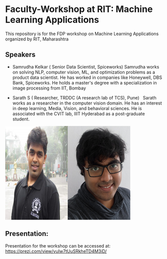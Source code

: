 # Faculty-Workshop at RIT: Machine Learning Applications
This repository is for the FDP workshop on Machine Learning Applications organized by RIT, Maharashtra 


## Speakers
- Samrudha Kelkar ( Senior Data Scientist, Spiceworks) 
Samrudha works on solving NLP, computer vision, ML, and optimization problems as a product data scientist. He has worked in companies like Honeywell, DBS Bank, Spiceworks. He holds a master's degree with a specialization in image processing from IIT, Bombay  

- Sarath S ( Researcher, TRDDC (A research lab of TCS), Pune) 
  Sarath works as a researcher in the computer vision domain. He has an interest in deep learning, Media, Vision, and behavioral sciences. He is associated with the CVIT lab, IIIT Hyderabad as a post-graduate student.

<img src="samrudha.jpg"
     height="300px"
      width="200px"
    /><img src="sarath.jpg"
     height="300px"
     width="200px"
 />



## Presentation:
Presentation for the workshop can be accessed at: https://prezi.com/view/vuIw7tUuSRkheTD4M3iD/
